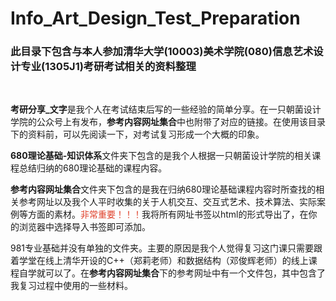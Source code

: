 # Info_Art_Design_Test_Preparation
<H3>
此目录下包含与本人参加清华大学(10003)美术学院(080)信息艺术设计专业(1305J1)考研考试相关的资料整理
</H3>

<br/>

<p>
<b>考研分享_文字</b>是我个人在考试结束后写的一些经验的简单分享。在一只朝菌设计学院的公众号上有发布，<b>参考内容网址集合</b>中也附带了对应的链接。在使用该目录下的资料前，可以先阅读一下，对考试复习形成一个大概的印象。
</p>

<p>
<b>680理论基础-知识体系</b>文件夹下包含的是我个人根据一只朝菌设计学院的相关课程总结归纳的680理论基础的课程内容。
</p>

<p>
<b>参考内容网址集合</b>文件夹下包含的是我在归纳680理论基础课程内容时所查找的相关参考网址以及我个人平时收集的关于人机交互、交互式艺术、技术算法、实际案例等方面的素材。<span style="color:rgb(223, 64, 42)">非常重要！！！</span>我将所有网址书签以html的形式导出了，在你的浏览器中选择导入书签即可添加。
</p>

<p>
981专业基础并没有单独的文件夹。主要的原因是我个人觉得复习这门课只需要跟着学堂在线上清华开设的C++（郑莉老师）和数据结构（邓俊辉老师）的线上课程自学就可以了。在<b>参考内容网址集合</b>下的参考网址中有一个文件包，其中包含了我复习过程中使用的一些材料。
</p>
